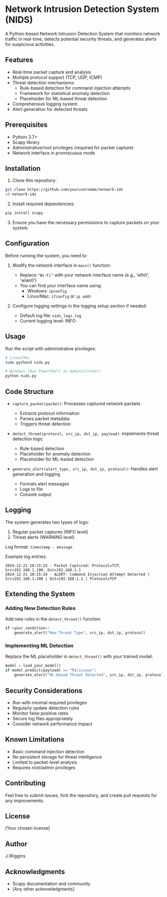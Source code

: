 # Network Intrusion Detection System (NIDS)

A Python-based Network Intrusion Detection System that monitors network traffic in real-time, detects potential security threats, and generates alerts for suspicious activities.

## Features

- Real-time packet capture and analysis
- Multiple protocol support (TCP, UDP, ICMP)
- Threat detection mechanisms:
  - Rule-based detection for command injection attempts
  - Framework for statistical anomaly detection
  - Placeholder for ML-based threat detection
- Comprehensive logging system
- Alert generation for detected threats

## Prerequisites

- Python 3.7+
- Scapy library
- Administrative/root privileges (required for packet capture)
- Network interface in promiscuous mode

## Installation

1. Clone this repository:
```bash
git clone https://github.com/yourusername/network-ids
cd network-ids
```

2. Install required dependencies:
```bash
pip install scapy
```

3. Ensure you have the necessary permissions to capture packets on your system.

## Configuration

Before running the system, you need to:

1. Modify the network interface in `main()` function:
   - Replace `"Wi-Fi"` with your network interface name (e.g., 'eth0', 'wlan0')
   - You can find your interface name using:
     - Windows: `ipconfig`
     - Linux/Mac: `ifconfig` or `ip addr`

2. Configure logging settings in the logging setup section if needed:
   - Default log file: `nids_logs.log`
   - Current logging level: INFO

## Usage

Run the script with administrative privileges:

```bash
# Linux/Mac
sudo python3 nids.py

# Windows (Run PowerShell as Administrator)
python nids.py
```

## Code Structure

- `capture_packet(packet)`: Processes captured network packets
  - Extracts protocol information
  - Parses packet metadata
  - Triggers threat detection

- `detect_threat(protocol, src_ip, dst_ip, payload)`: Implements threat detection logic
  - Rule-based detection
  - Placeholder for anomaly detection
  - Placeholder for ML-based detection

- `generate_alert(alert_type, src_ip, dst_ip, protocol)`: Handles alert generation and logging
  - Formats alert messages
  - Logs to file
  - Console output

## Logging

The system generates two types of logs:
1. Regular packet captures (INFO level)
2. Threat alerts (WARNING level)

Log format: `timestamp - message`

Example log entries:
```
2024-12-21 10:15:23 - Packet Captured: Protocol=TCP, Src=192.168.1.100, Dst=192.168.1.1
2024-12-21 10:15:24 - ALERT: Command Injection Attempt Detected | Src=192.168.1.100 | Dst=192.168.1.1 | Protocol=TCP
```

## Extending the System

### Adding New Detection Rules
Add new rules in the `detect_threat()` function:
```python
if <your_condition>:
    generate_alert("New Threat Type", src_ip, dst_ip, protocol)
```

### Implementing ML Detection
Replace the ML placeholder in `detect_threat()` with your trained model:
```python
model = load_your_model()
if model.predict(payload) == "Malicious":
    generate_alert("ML-Based Threat Detected", src_ip, dst_ip, protocol)
```

## Security Considerations

- Run with minimal required privileges
- Regularly update detection rules
- Monitor false positive rates
- Secure log files appropriately
- Consider network performance impact

## Known Limitations

- Basic command injection detection
- No persistent storage for threat intelligence
- Limited to packet-level analysis
- Requires root/admin privileges

## Contributing

Feel free to submit issues, fork the repository, and create pull requests for any improvements.

## License

[Your chosen license]

## Author

J.Wiggins

## Acknowledgments

- Scapy documentation and community
- [Any other acknowledgments]
